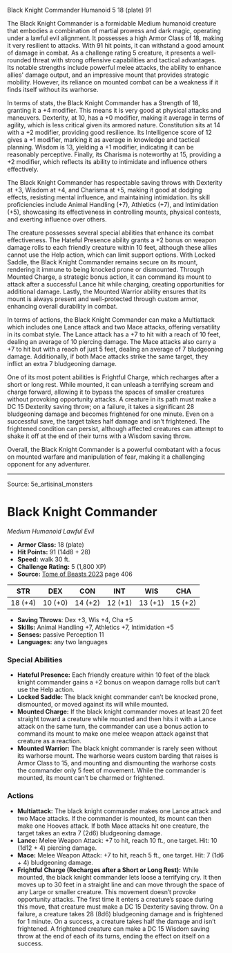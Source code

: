<MonsterName/>Black Knight Commander</MonsterName>
<CreatureType/>Humanoid</CreatureType>
<CR/>5</CR>
<AC/>18 (plate)</AC>
<HP/>91</HP>
<summary>The Black Knight Commander is a formidable Medium humanoid creature that embodies a combination of martial prowess and dark magic, operating under a lawful evil alignment. It possesses a high Armor Class of 18, making it very resilient to attacks. With 91 hit points, it can withstand a good amount of damage in combat. As a challenge rating 5 creature, it presents a well-rounded threat with strong offensive capabilities and tactical advantages. Its notable strengths include powerful melee attacks, the ability to enhance allies' damage output, and an impressive mount that provides strategic mobility. However, its reliance on mounted combat can be a weakness if it finds itself without its warhorse.</summary>

<detail>

In terms of stats, the Black Knight Commander has a Strength of 18, granting it a +4 modifier. This means it is very good at physical attacks and maneuvers. Dexterity, at 10, has a +0 modifier, making it average in terms of agility, which is less critical given its armored nature. Constitution sits at 14 with a +2 modifier, providing good resilience. Its Intelligence score of 12 gives a +1 modifier, marking it as average in knowledge and tactical planning. Wisdom is 13, yielding a +1 modifier, indicating it can be reasonably perceptive. Finally, its Charisma is noteworthy at 15, providing a +2 modifier, which reflects its ability to intimidate and influence others effectively.

The Black Knight Commander has respectable saving throws with Dexterity at +3, Wisdom at +4, and Charisma at +5, making it good at dodging effects, resisting mental influence, and maintaining intimidation. Its skill proficiencies include Animal Handling (+7), Athletics (+7), and Intimidation (+5), showcasing its effectiveness in controlling mounts, physical contests, and exerting influence over others.

The creature possesses several special abilities that enhance its combat effectiveness. The Hateful Presence ability grants a +2 bonus on weapon damage rolls to each friendly creature within 10 feet, although these allies cannot use the Help action, which can limit support options. With Locked Saddle, the Black Knight Commander remains secure on its mount, rendering it immune to being knocked prone or dismounted. Through Mounted Charge, a strategic bonus action, it can command its mount to attack after a successful Lance hit while charging, creating opportunities for additional damage. Lastly, the Mounted Warrior ability ensures that its mount is always present and well-protected through custom armor, enhancing overall durability in combat.

In terms of actions, the Black Knight Commander can make a Multiattack which includes one Lance attack and two Mace attacks, offering versatility in its combat style. The Lance attack has a +7 to hit with a reach of 10 feet, dealing an average of 10 piercing damage. The Mace attacks also carry a +7 to hit but with a reach of just 5 feet, dealing an average of 7 bludgeoning damage. Additionally, if both Mace attacks strike the same target, they inflict an extra 7 bludgeoning damage.

One of its most potent abilities is Frightful Charge, which recharges after a short or long rest. While mounted, it can unleash a terrifying scream and charge forward, allowing it to bypass the spaces of smaller creatures without provoking opportunity attacks. A creature in its path must make a DC 15 Dexterity saving throw; on a failure, it takes a significant 28 bludgeoning damage and becomes frightened for one minute. Even on a successful save, the target takes half damage and isn't frightened. The frightened condition can persist, although affected creatures can attempt to shake it off at the end of their turns with a Wisdom saving throw.

Overall, the Black Knight Commander is a powerful combatant with a focus on mounted warfare and manipulation of fear, making it a challenging opponent for any adventurer.</detail>



---

Source: 5e_artisinal_monsters

# Black Knight Commander

*Medium* *Humanoid* *Lawful Evil*

- **Armor Class:** 18 (plate)
- **Hit Points:** 91 (14d8 + 28)
- **Speed:** walk 30 ft.
- **Challenge Rating:** 5 (1,800 XP)
- **Source:** [Tome of Beasts 2023](https://koboldpress.com/kpstore/product/tome-of-beasts-1-2023-edition/) page 406

| STR | DEX | CON | INT | WIS | CHA |
| --- | --- | --- | --- | --- | --- |
| 18 (+4) | 10 (+0) | 14 (+2) | 12 (+1) | 13 (+1) | 15 (+2) |

- **Saving Throws**: Dex +3, Wis +4, Cha +5
- **Skills:** Animal Handling +7, Athletics +7, Intimidation +5
- **Senses:** passive Perception 11
- **Languages:** any two languages

### Special Abilities

- **Hateful Presence:** Each friendly creature within 10 feet of the black knight commander gains a +2 bonus on weapon damage rolls but can’t use the Help action.
- **Locked Saddle:** The black knight commander can’t be knocked prone, dismounted, or moved against its will while mounted.
- **Mounted Charge:** If the black knight commander moves at least 20 feet straight toward a creature while mounted and then hits it with a Lance attack on the same turn, the commander can use a bonus action to command its mount to make one melee weapon attack against that creature as a reaction.
- **Mounted Warrior:** The black knight commander is rarely seen without its warhorse mount. The warhorse wears custom barding that raises is Armor Class to 15, and mounting and dismounting the warhorse costs the commander only 5 feet of movement. While the commander is mounted, its mount can’t be charmed or frightened.

### Actions

- **Multiattack:** The black knight commander makes one Lance attack and two Mace attacks. If the commander is mounted, its mount can then make one Hooves attack. If both Mace attacks hit one creature, the target takes an extra 7 (2d6) bludgeoning damage.
- **Lance:** Melee Weapon Attack: +7 to hit, reach 10 ft., one target. Hit: 10 (1d12 + 4) piercing damage.
- **Mace:** Melee Weapon Attack: +7 to hit, reach 5 ft., one target. Hit: 7 (1d6 + 4) bludgeoning damage.
- **Frightful Charge (Recharges after a Short or Long Rest):** While mounted, the black knight commander lets loose a terrifying cry. It then moves up to 30 feet in a straight line and can move through the space of any Large or smaller creature. This movement doesn’t provoke opportunity attacks. The first time it enters a creature’s space during this move, that creature must make a DC 15 Dexterity saving throw. On a failure, a creature takes 28 (8d6) bludgeoning damage and is frightened for 1 minute. On a success, a creature takes half the damage and isn’t frightened. A frightened creature can make a DC 15 Wisdom saving throw at the end of each of its turns, ending the effect on itself on a success.


